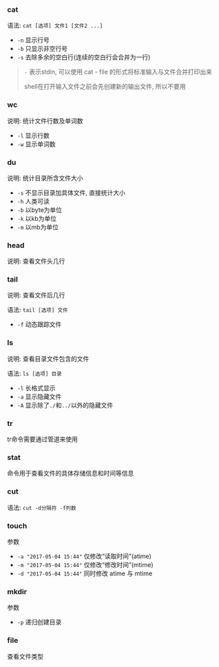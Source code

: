 ### cat

语法: `cat [选项] 文件1 [文件2 ...]`

* `-n` 显示行号
* `-b` 只显示非空行号
* `-s` 去除多余的空白行(连续的空白行会合并为一行)

> `-` 表示stdin, 可以使用 cat - file 的形式将标准输入与文件合并打印出来
>
> shell在打开输入文件之前会先创建新的输出文件, 所以不要用 

### wc

说明: 统计文件行数及单词数

* `-l` 显示行数
* `-w` 显示单词数

### du

说明: 统计目录所含文件大小

* `-s` 不显示目录加具体文件, 直接统计大小
* `-h` 人类可读
* `-b` 以byte为单位
* `-k` 以kb为单位
* `-m` 以mb为单位



### head

说明: 查看文件头几行

### tail

说明: 查看文件后几行

语法: `tail [选项] 文件`

* `-f` 动态跟踪文件

### ls

说明: 查看目录文件包含的文件

语法: `ls [选项] 目录`

* `-l` 长格式显示
* `-a` 显示隐藏文件
* `-A` 显示除了`./`和`../`以外的隐藏文件

### tr

tr命令需要通过管道来使用

### stat

命令用于查看文件的具体存储信息和时间等信息

### cut

语法: `cut -d分隔符 -f列数`

### touch

参数

* `-a "2017-05-04 15:44"` 仅修改“读取时间”(atime)
* `-m "2017-05-04 15:44"` 仅修改“修改时间”(mtime)
* `-d "2017-05-04 15:44"` 同时修改 atime 与 mtime

### mkdir

参数

* `-p` 递归创建目录

### file

查看文件类型